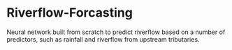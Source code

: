 # Riverflow-Forcasting

Neural network built from scratch to predict riverflow based on a number of predictors, such as rainfall and riverflow from upstream tributaries. 
